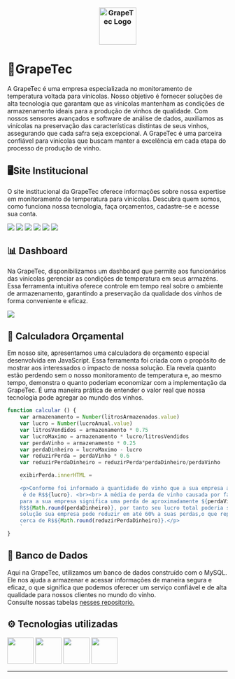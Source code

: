 <h3 align="center">
  <img src="https://i.imgur.com/MDchhJl.png" alt="GrapeTec Logo" height="85"/>
</h3>

# 🍇GrapeTec
<p>
A GrapeTec é uma empresa especializada no monitoramento de temperatura voltada para vinícolas. Nosso objetivo é fornecer soluções de alta tecnologia que garantam que as vinícolas mantenham as condições de armazenamento ideais para a produção de vinhos de qualidade. Com nossos sensores avançados e software de análise de dados, auxiliamos as vinícolas na preservação das características distintas de seus vinhos, assegurando que cada safra seja excepcional. A GrapeTec é uma parceira confiável para vinícolas que buscam manter a excelência em cada etapa do processo de produção de vinho.
</p>

##  🖥️Site Institucional
<p>O site institucional da GrapeTec oferece informações sobre nossa expertise em monitoramento de temperatura para vinícolas. Descubra quem somos, como funciona nossa tecnologia, faça orçamentos, cadastre-se e acesse sua conta. </p>
<img  src="https://i.imgur.com/xiHH0qd.png"/>
<img  src="https://i.imgur.com/sittusF.png"/>
<img  src="https://i.imgur.com/PEPcEJs.png"/>
<img  src="https://i.imgur.com/DwDKEiZ.png"/>
<img  src="https://i.imgur.com/LmCLdd8.png"/>
<img src="https://i.imgur.com/7RuV6HM.png" />

## 📊 Dashboard
<p>
Na GrapeTec, disponibilizamos um dashboard que permite aos funcionários das vinícolas gerenciar as condições de temperatura em seus armazéns. Essa ferramenta intuitiva oferece controle em tempo real sobre o ambiente de armazenamento, garantindo a preservação da qualidade dos vinhos de forma conveniente e eficaz.
</p>
<img  src="https://i.imgur.com/DOuvgyT.png" />

## 🔢 Calculadora Orçamental
<p>Em nosso site, apresentamos uma calculadora de orçamento especial desenvolvida em JavaScript. Essa ferramenta foi criada com o propósito de mostrar aos interessados o impacto de nossa solução. Ela revela quanto estão perdendo sem o nosso monitoramento de temperatura e, ao mesmo tempo, demonstra o quanto poderiam economizar com a implementação da GrapeTec. É uma maneira prática de entender o valor real que nossa tecnologia pode agregar ao mundo dos vinhos.</p>

~~~javascript
function calcular () {
    var armazenamento = Number(litrosArmazenados.value)
    var lucro = Number(lucroAnual.value)
    var litrosVendidos = armazenamento * 0.75
    var lucroMaximo = armazenamento * lucro/litrosVendidos
    var perdaVinho = armazenamento * 0.25
    var perdaDinheiro = lucroMaximo - lucro
    var reduzirPerda = perdaVinho * 0.6
    var reduzirPerdaDinheiro = reduzirPerda*perdaDinheiro/perdaVinho

    exibirPerda.innerHTML =
    `
    <p>Conforme foi informado a quantidade de vinho que a sua empresa armazena é de ${armazenamento} litros, e o seu lucro anual
     é de R$${lucro}. <br><br> A média de perda de vinho causada por falta de controle de temperatura é de cerda de 25%, o que
    para a sua empresa significa uma perda de aproximadamente ${perdaVinho} litros. Esses litros perdidos representam aproximadamente
    R$${Math.round(perdaDinheiro)}, por tanto seu lucro total poderia ser de R$${Math.round(lucroMaximo)}.<br><br> Com a nossa
    solução sua empresa pode reduzir em até 60% a suas perdas,o que representa aproximadamente ${reduzirPerda} litros ou em dinheiro
    cerca de R$${Math.round(reduzirPerdaDinheiro)}.</p>
    `
}
~~~
## 💾 Banco de Dados
Aqui na GrapeTec, utilizamos um banco de dados construído com o MySQL. Ele nos ajuda a armazenar e acessar informações de maneira segura e eficaz, o que significa que podemos oferecer um serviço confiável e de alta qualidade para nossos clientes no mundo do vinho.
<br>Consulte nossas tabelas [nesses repositorio.](https://github.com/1ADSA-GrapeTec/GrapeTec/tree/main/Banco%20de%20Dados)


## ⚙ Tecnologias utilizadas
  
<img  src="https://cdn.jsdelivr.net/gh/devicons/devicon/icons/mysql/mysql-plain-wordmark.svg"  width="60"/> <img  src="https://cdn.jsdelivr.net/gh/devicons/devicon/icons/html5/html5-plain-wordmark.svg"  width="60"/> <img  src="https://cdn.jsdelivr.net/gh/devicons/devicon/icons/css3/css3-plain-wordmark.svg"  width="60"/> <img  src="https://cdn.jsdelivr.net/gh/devicons/devicon/icons/javascript/javascript-original.svg"  width="60"/>

<hr/>

